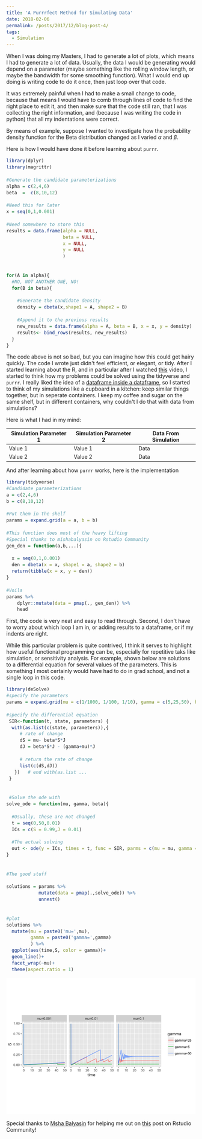 ```yaml
---
title: 'A Purrrfect Method for Simulating Data'
date: 2018-02-06
permalink: /posts/2017/12/blog-post-4/
tags:
  - Simulation
---
```


When I was doing my Masters, I had to generate a lot of plots, which means I had to generate a lot of data. Usually, the data I would be generating would depend on a parameter (maybe something like the rolling window length, or maybe the bandwidth for some smoothing function). What I would end up doing is writing code to do it once, then just loop over that code.

It was extremely painful when I had to make a small change to code, because that means I would have to comb through lines of code to find the right place to edit it, and then make sure that the code still ran, that I was collecting the right information, and (because I was writing the code in python) that all my indentations were correct.

By means of example, suppose I wanted to investigate how the probability density function for the Beta distribution changed as I varied *α* and *β*.

Here is how I would have done it before learning about `purrr`.

``` r
library(dplyr)
library(magrittr)

#Generate the candidate parameterizations
alpha = c(2,4,6)
beta  =  c(8,10,12)

#Need this for later
x = seq(0,1,0.001)

#Need somewhere to store this
results = data.frame(alpha = NULL,
                     beta = NULL,
                     x = NULL,
                     y = NULL
                     )


for(A in alpha){
  #NO, NOT ANOTHER ONE, NO!
  for(B in beta){

    #Generate the candidate density
    density = dbeta(x,shape1 = A, shape2 = B)

    #Append it to the previous results
    new_results = data.frame(alpha = A, beta = B, x = x, y = density)
    results<- bind_rows(results, new_results)
  }
}
```

The code above is not so bad, but you can imagine how this could get hairy quickly. The code I wrote just didn't feel efficient, or elegant, or tidy. After I started learning about the R, and in particular after I watched [this](https://www.youtube.com/watch?v=cU0-NrUxRw4) video, I started to think how my problems could be solved using the tidyverse and `purrr`. I really liked the idea of a [dataframe inside a dataframe](https://memegenerator.net/img/images/600x600/108785/yo-dawg.jpg), so I started to think of my simulations like a cupboard in a kitchen: keep similar things together, but in seperate containers. I keep my coffee and sugar on the same shelf, but in different containers, why couldn't I do that with data from simulations?

Here is what I had in my mind:

| Simulation Parameter 1 | Simulation Parameter 2 | Data From Simulation |
|------------------------|------------------------|----------------------|
| Value 1                | Value 1                | Data                 |
| Value 2                | Value 2                | Data                 |

And after learning about how `purrr` works, here is the implementation

``` r
library(tidyverse)
#Candidate parameterizations
a = c(2,4,6)
b = c(8,10,12)

#Put them in the shelf
params = expand.grid(a = a, b = b)

#This function does most of the heavy lifting
#Special thanks to mishabalyasin on Rstudio Community
gen_den = function(a,b,...){

  x = seq(0,1,0.001)
  den = dbeta(x = x, shape1 = a, shape2 = b)
  return(tibble(x = x, y = den))
}

#Voila
params %>%
    dplyr::mutate(data = pmap(., gen_den)) %>%
    head
```

<script data-pagedtable-source type="application/json">
{"columns":[{"label":[""],"name":["_rn_"],"type":[""],"align":["left"]},{"label":["a"],"name":[1],"type":["dbl"],"align":["right"]},{"label":["b"],"name":[2],"type":["dbl"],"align":["right"]},{"label":["data"],"name":[3],"type":["list"],"align":["right"]}],"data":[{"1":"2","2":"8","3":"<tibble>","_rn_":"1"},{"1":"4","2":"8","3":"<tibble>","_rn_":"2"},{"1":"6","2":"8","3":"<tibble>","_rn_":"3"},{"1":"2","2":"10","3":"<tibble>","_rn_":"4"},{"1":"4","2":"10","3":"<tibble>","_rn_":"5"},{"1":"6","2":"10","3":"<tibble>","_rn_":"6"}],"options":{"columns":{"min":{},"max":[10]},"rows":{"min":[10],"max":[10]},"pages":{}}}
  </script>

First, the code is very neat and easy to read through. Second, I don't have to worry about which loop I am in, or adding results to a dataframe, or if my indents are right.

While this particular problem is quite contrived, I think it serves to highlight how useful functional programming can be, especially for repetitive taks like simulation, or sensitivity analysis. For example, shown below are solutions to a differential equation for several values of the parameters. This is something I most certainly would have had to do in grad school, and not a single loop in this code.

``` r
library(deSolve)
#specify the parameters
params = expand.grid(mu = c(1/1000, 1/100, 1/10), gamma = c(5,25,50), beta = c(250) )

#specify the differential equation
 SIR<-function(t, state, parameters) {
  with(as.list(c(state, parameters)),{
     # rate of change
     dS = mu- beta*S*J
     dJ = beta*S*J - (gamma+mu)*J

     # return the rate of change
     list(c(dS,dJ))
   })   # end with(as.list ...
 }


 #Solve the ode with
solve_ode = function(mu, gamma, beta){

  #Usually, these are not changed
  t = seq(0,50,0.01)
  ICs = c(S = 0.99,J = 0.01)

  #The actual solving
  out <- ode(y = ICs, times = t, func = SIR, parms = c(mu = mu, gamma = gamma, beta = beta)) %>% as.tibble
}


#The good stuff

solutions = params %>%
            mutate(data = pmap(.,solve_ode)) %>%
            unnest()


#plot
solutions %>%
  mutate(mu = paste0('mu=',mu),
         gamma = paste0('gamma=',gamma)
         ) %>%
  ggplot(aes(time,S, color = gamma))+
  geom_line()+
  facet_wrap(~mu)+
  theme(aspect.ratio = 1)
```

![](../images/blog/SIR_plot.png)

Special thanks to [Msha Balyasin](https://community.rstudio.com/u/mishabalyasin/summary) for helping me out on [this](https://community.rstudio.com/t/adding-nested-observations-to-a-dataframe/4949/4) post on Rstudio Community!
